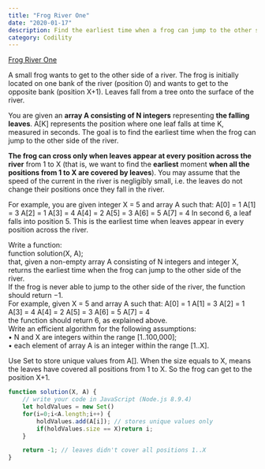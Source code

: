 ```yaml
---
title: "Frog River One"
date: "2020-01-17"
description: Find the earliest time when a frog can jump to the other side of a river
category: Codility
---
```


[Frog River One](https://app.codility.com/programmers/lessons/4-counting_elements/frog_river_one/start/)

A small frog wants to get to the other side of a river. The frog is initially located on one bank of the river (position 0) and wants to get to the opposite bank (position X+1). Leaves fall from a tree onto the surface of the river.

You are given an **array A consisting of N integers** representing **the falling leaves**. A\[K\] represents the position where one leaf falls at time K, measured in seconds. The goal is to find the earliest time when the frog can jump to the other side of the river. 

**The frog can cross only when leaves appear at every position across the river** from 1 to X (that is, we want to find the **earliest** moment **when all the positions from 1 to X are covered by leaves**). You may assume that the speed of the current in the river is negligibly small, i.e. the leaves do not change their positions once they fall in the river.  

For example, you are given integer X = 5 and array A such that:
A\[0\] = 1 
A\[1\] = 3 
A\[2\] = 1 
A\[3\] = 4 
A\[4\] = 2 
A\[5\] = 3 
A\[6\] = 5 
A\[7\] = 4
In second 6, a leaf falls into position 5. This is the earliest time when leaves appear in every position across the river.

Write a function:  
function solution(X, A);  
that, given a non-empty array A consisting of N integers and integer X, returns the earliest time when the frog can jump to the other side of the river.  
If the frog is never able to jump to the other side of the river, the function should return −1.   
For example, given X = 5 and array A such that:
A\[0\] = 1 
A\[1\] = 3 
A\[2\] = 1 
A\[3\] = 4 
A\[4\] = 2 
A\[5\] = 3 
A\[6\] = 5 
A\[7\] = 4  
the function should return 6, as explained above.  
Write an efficient algorithm for the following assumptions:  
•	N and X are integers within the range \[1..100,000\];  
•	each element of array A is an integer within the range \[1..X\].  

Use Set to store unique values from A\[\]. When the size equals to X, means the leaves have covered all positions from 1 to X. So the frog can get to the position X+1. 

```js
function solution(X, A) {
    // write your code in JavaScript (Node.js 8.9.4)
    let holdValues = new Set()
    for(i=0;i<A.length;i++) {
        holdValues.add(A[i]); // stores unique values only
        if(holdValues.size == X)return i;
    }

    return -1; // leaves didn't cover all positions 1..X
}
```

